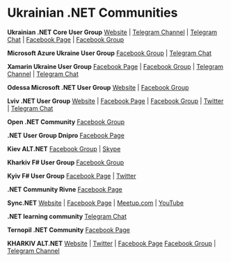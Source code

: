 # Ukrainian .NET Communities

**Ukrainian .NET Core User Group** [Website](https://devdigest.today/content/ukrainian-net-core-user-group) | [Telegram Channel](https://t.me/dncuug) | [Telegram Chat](https://t.me/dotnet_chat) | [Facebook Page](https://www.facebook.com/dncuug) |  [Facebook Group](https://www.facebook.com/groups/dncuug)

**Microsoft Azure Ukraine User Group** [Facebook Group](https://www.facebook.com/groups/azure.ua) | [Telegram Chat](https://t.me/azurechat)

**Xamarin Ukraine User Group** [Facebook Page](https://www.facebook.com/xamarin.ua) | [Facebook Group](https://www.facebook.com/groups/xamarin.ua/) | [Telegram Channel](https://t.me/xamarin_digest) | [Telegram Chat](https://t.me/xamarin_ukraine)

**Odessa Microsoft .NET User Group** [Website](http://www.usergroup.od.ua) | [Facebook Group](https://www.facebook.com/groups/110079325731271/)

**Lviv .NET User Group** [Website](http://lviv.dotnet.city) | [Facebook Page](https://www.facebook.com/LvivDotNet) | [Facebook Group](https://www.facebook.com/groups/LvivDotNet) | [Twitter](https://twitter.com/lvivdotnet) | [Telegram Chat](https://t.me/lvivdotnet)

**Open .NET Community** [Facebook Group](https://www.facebook.com/groups/701684033257237)

**.NET User Group Dnipro** [Facebook Page](https://www.facebook.com/NetUserGroupDnipro)

**Kiev ALT.NET** [Facebook Group](https://www.facebook.com/groups/kievaltnet/) | [Skype](https://join.skype.com/ndoxDAUufEjW)

**Kharkiv F# User Group** [Facebook Group](https://www.facebook.com/groups/kharkivfsharp/)

**Kyiv F# User Group** [Facebook Page](https://www.facebook.com/Kyiv-F-User-Group-301476363381673/) | [Twitter](https://twitter.com/KyivFSharpGroup)

**.NET Community Rivne** [Facebook Page](https://www.facebook.com/net.community.rv/)

**Sync.NET** [Website](https://sync.net.ua) | [Facebook Page](https://www.facebook.com/SyncNETteam/) | [Meetup.com](https://www.meetup.com/sync-net-kharkiv/) | [YouTube](https://www.youtube.com/channel/UC5X18_zJ0uE3X956dlvMgBQ)

**.NET learning community** [Telegram Chat](https://t.me/joinchat/EJwCAxQyIxqFMKiPduekvA)

**Ternopil .NET Community** [Facebook Page](https://www.facebook.com/TERNOPILDOTNET)

**KHARKIV ALT.NET** [Website](https://kharkivalt.net) | [Twitter](https://twitter.com/kharkivaltnet) | [Facebook Page](https://www.facebook.com/kharkivaltnet) [Facebook Group](https://www.facebook.com/groups/276726623140108) | [Telegram Channel](https://t.me/kharkivaltnet)
